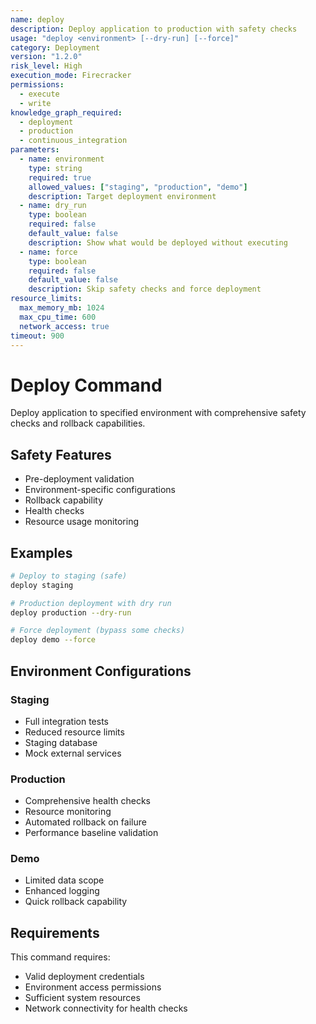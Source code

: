 ```yaml
---
name: deploy
description: Deploy application to production with safety checks
usage: "deploy <environment> [--dry-run] [--force]"
category: Deployment
version: "1.2.0"
risk_level: High
execution_mode: Firecracker
permissions:
  - execute
  - write
knowledge_graph_required:
  - deployment
  - production
  - continuous_integration
parameters:
  - name: environment
    type: string
    required: true
    allowed_values: ["staging", "production", "demo"]
    description: Target deployment environment
  - name: dry_run
    type: boolean
    required: false
    default_value: false
    description: Show what would be deployed without executing
  - name: force
    type: boolean
    required: false
    default_value: false
    description: Skip safety checks and force deployment
resource_limits:
  max_memory_mb: 1024
  max_cpu_time: 600
  network_access: true
timeout: 900
---
```


# Deploy Command

Deploy application to specified environment with comprehensive safety checks and rollback capabilities.

## Safety Features

- Pre-deployment validation
- Environment-specific configurations
- Rollback capability
- Health checks
- Resource usage monitoring

## Examples

```bash
# Deploy to staging (safe)
deploy staging

# Production deployment with dry run
deploy production --dry-run

# Force deployment (bypass some checks)
deploy demo --force
```

## Environment Configurations

### Staging
- Full integration tests
- Reduced resource limits
- Staging database
- Mock external services

### Production
- Comprehensive health checks
- Resource monitoring
- Automated rollback on failure
- Performance baseline validation

### Demo
- Limited data scope
- Enhanced logging
- Quick rollback capability

## Requirements

This command requires:
- Valid deployment credentials
- Environment access permissions
- Sufficient system resources
- Network connectivity for health checks

